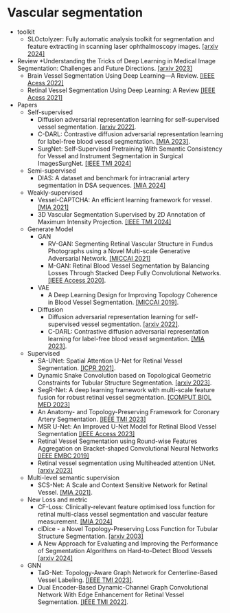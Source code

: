 # Vascular segmentation
* toolkit
  * SLOctolyzer: Fully automatic analysis toolkit for segmentation and feature extracting in scanning laser ophthalmoscopy images.
  [[arxiv 2024]](https://arxiv.org/abs/2406.16466)
* Review
  *Understanding the Tricks of Deep Learning in Medical Image Segmentation: Challenges and Future Directions.
  [[arxiv 2023]](https://arxiv.org/pdf/2209.10307)
  * Brain Vessel Segmentation Using Deep Learning—A Review.
  [[IEEE Acess 2022]](https://ieeexplore.ieee.org/stamp/stamp.jsp?tp=&arnumber=9919808)
  * Retinal Vessel Segmentation Using Deep Learning: A Review
  [[IEEE Acess 2021]](https://ieeexplore.ieee.org/stamp/stamp.jsp?tp=&arnumber=9504555)
* Papers
  * Self-supervised
    * Diffusion adversarial representation learning for self-supervised vessel segmentation.
    [[arxiv 2022]](https://arxiv.org/pdf/2209.14566).<br>
    * C-DARL: Contrastive diffusion adversarial representation learning for label-free blood vessel segmentation.
    [[MIA 2023]](https://doi.org/10.1016/j.media.2023.103022).<br>
    * SurgNet: Self-Supervised Pretraining With Semantic Consistency for Vessel and Instrument Segmentation in Surgical ImagesSurgNet.
    [[IEEE TMI 2024]](https://ieeexplore.ieee.org/document/10354412)
  * Semi-supervised
    * DIAS: A dataset and benchmark for intracranial artery segmentation in DSA sequences.
    [[MIA 2024]](https://doi.org/10.1016/j.media.2024.103247)
  * Weakly-supervised
    * Vessel-CAPTCHA: An efficient learning framework for vessel.
    [[MIA 2021]](https://doi.org/10.1016/j.media.2021.102263)
    * 3D Vascular Segmentation Supervised by 2D Annotation of Maximum Intensity Projection.
    [[IEEE TMI 2024]](https://ieeexplore.ieee.org/abstract/document/10423041)
  * Generate Model
    * GAN
       * RV-GAN: Segmenting Retinal Vascular Structure in Fundus Photographs using a Novel Multi-scale Generative Adversarial Network.
       [[MICCAI 2021]](https://arxiv.org/abs/2101.00535)
       * M-GAN: Retinal Blood Vessel Segmentation by Balancing Losses Through Stacked Deep Fully Convolutional Networks.
       [[IEEE Access 2020]](https://ieeexplore.ieee.org/stamp/stamp.jsp?tp=&arnumber=9162010).
    * VAE
       * A Deep Learning Design for Improving Topology Coherence in Blood Vessel Segmentation.
       [[MICCAI 2019]](https://link.springer.com/chapter/10.1007/978-3-030-32239-7_11).<br>
    * Diffusion
       * Diffusion adversarial representation learning for self-supervised vessel segmentation.
       [[arxiv 2022]](https://arxiv.org/pdf/2209.14566).<br>
       * C-DARL: Contrastive diffusion adversarial representation learning for label-free blood vessel segmentation.
       [[MIA 2023]](https://doi.org/10.1016/j.media.2023.103022).<br>
  * Supervised
    * SA-UNet: Spatial Attention U-Net for Retinal Vessel Segmentation.
    [[ICPR 2021]](https://ieeexplore.ieee.org/search/searchresult.jsp?newsearch=true&queryText=SA-UNet:%20Spatial%20Attention%20U-Net%20for%20Retinal%20Vessel%20Segmentation).<br>
    * Dynamic Snake Convolution based on Topological Geometric Constraints for Tubular Structure Segmentation.
    [[arxiv 2023]](https://arxiv.org/pdf/2307.08388).
    * SegR-Net: A deep learning framework with multi-scale feature fusion for robust retinal vessel segmentation.
    [[COMPUT BIOL MED 2023]](https://doi.org/10.1016/j.compbiomed.2023.107132)
    * An Anatomy- and Topology-Preserving Framework for Coronary Artery Segmentation.
    [[IEEE TMI 2023]](https://ieeexplore.ieee.org/abstract/document/10265156/authors#authors)
    * MSR U-Net: An Improved U-Net Model for Retinal Blood Vessel Segmentation
    [[IEEE Access 2023]](https://ieeexplore.ieee.org/document/10373855)
    * Retinal Vessel Segmentation using Round-wise Features Aggregation on Bracket-shaped Convolutional Neural Networks
    [[IEEE EMBC 2019]](https://ieeexplore.ieee.org/document/8856552/keywords#keywords)
    * Retinal vessel segmentation using Multiheaded attention UNet.
    [[arxiv 2023]](https://ieeexplore.ieee.org/document/10156875)
  * Multi-level semantic supervision
    * SCS-Net: A Scale and Context Sensitive Network for Retinal Vessel.
    [[MIA 2021]](https://www.sciencedirect.com/science/article/abs/pii/S1361841521000712).
  * New Loss and metric
    * CF-Loss: Clinically-relevant feature optimised loss function for retinal multi-class vessel segmentation and vascular feature measurement.
    [[MIA 2024]](https://www.sciencedirect.com/science/article/abs/pii/S1361841524000239?via%3Dihub)
    * clDice - a Novel Topology-Preserving Loss Function for Tubular Structure Segmentation.
    [[arxiv 2003]](https://arxiv.org/pdf/2003.07311)
    * A New Approach for Evaluating and Improving the Performance of Segmentation Algorithms on Hard-to-Detect Blood Vessels
    [[arxiv 2024]](https://www.researchgate.net/publication/381580170_A_New_Approach_for_Evaluating_and_Improving_the_Performance_of_Segmentation_Algorithms_on_Hard-to-Detect_Blood_Vessels)
  * GNN
    * TaG-Net: Topology-Aware Graph Network for Centerline-Based Vessel Labeling.
    [[IEEE TMI 2023]](https://ieeexplore.ieee.org/document/10032183).<br>
    * Dual Encoder-Based Dynamic-Channel Graph Convolutional Network With Edge Enhancement for Retinal Vessel Segmentation.
    [[IEEE TMI 2022]](https://ieeexplore.ieee.org/document/9714302).<br>
